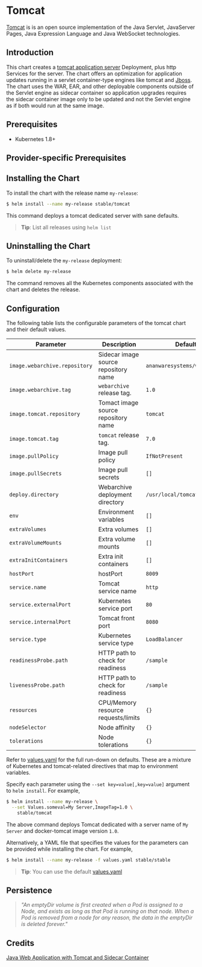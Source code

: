 # Tomcat

[Tomcat](http://tomcat.apache.org) is is an open source implementation of the Java Servlet, JavaServer Pages, Java Expression Language and Java WebSocket technologies.

## Introduction

This chart creates a [tomcat application server](http://tomcat.apache.org) Deployment, plus http Services for the server.
The chart offers an optimization for application updates running in a servlet container-type engines like tomcat and [Jboss](http://jbossas.jboss.org). The chart uses the WAR, EAR, and other deployable components outside of the Servlet engine as sidecar container so application upgrades requires the sidecar container image only to be updated and not the Servlet engine as if both would run at the same image. 


## Prerequisites

- Kubernetes 1.8+ 

## Provider-specific Prerequisites


## Installing the Chart

To install the chart with the release name `my-release`:

```bash
$ helm install --name my-release stable/tomcat
```

This command deploys a tomcat dedicated server with sane defaults.

> **Tip**: List all releases using `helm list`

## Uninstalling the Chart

To uninstall/delete the `my-release` deployment:

```bash
$ helm delete my-release
```

The command removes all the Kubernetes components associated with the chart and deletes the release.

## Configuration

The following table lists the configurable parameters of the tomcat chart and their default values.

Parameter                       | Description                           | Default
------------------------------- | ------------------------------------- | ----------------------------------------------------------
`image.webarchive.repository`   | Sidecar image source repository name  | `ananwaresystems/webarchive`
`image.webarchive.tag`          | `webarchive` release tag.             | `1.0`
`image.tomcat.repository`       | Tomact image source repository name   | `tomcat`
`image.tomcat.tag`              | `tomcat` release tag.                 | `7.0`
`image.pullPolicy`              | Image pull policy                     | `IfNotPresent`
`image.pullSecrets`             | Image pull secrets                    | `[]`
`deploy.directory`              | Webarchive deployment directory       | `/usr/local/tomcat/webapps`
`env`                           | Environment variables                 | `[]`
`extraVolumes`                  | Extra volumes                         | `[]`
`extraVolumeMounts`             | Extra volume mounts                   | `[]`
`extraInitContainers`           | Extra init containers                 | `[]`
`hostPort`                      | hostPort                              | `8009`
`service.name`                  | Tomcat service name                   | `http`
`service.externalPort`          | Kubernetes service port               | `80`
`service.internalPort`          | Tomcat front port                     | `8080`
`service.type`                  | Kubernetes service type               | `LoadBalancer`
`readinessProbe.path`           | HTTP path to check for readiness      | `/sample`
`livenessProbe.path`            | HTTP path to check for readiness      | `/sample`
`resources`                     | CPU/Memory resource requests/limits   | `{}`
`nodeSelector`                  | Node affinity                         | `{}`
`tolerations`                   | Node tolerations                      | `{}`

Refer to [values.yaml](values.yaml) for the full run-down on defaults. These are a mixture of Kubernetes and tomcat-related directives that map to environment variables. 

Specify each parameter using the `--set key=value[,key=value]` argument to `helm install`. For example,

```bash
$ helm install --name my-release \
  --set Values.someval=My Server,ImageTag=1.0 \
    stable/tomcat
```

The above command deploys Tomcat dedicated with a server name of `My Server` and docker-tomcat image version `1.0`.

Alternatively, a YAML file that specifies the values for the parameters can be provided while installing the chart. For example,

```bash
$ helm install --name my-release -f values.yaml stable/stable
```

> **Tip**: You can use the default [values.yaml](values.yaml)

## Persistence

> *"An emptyDir volume is first created when a Pod is assigned to a Node, and exists as long as that Pod is running on that node. When a Pod is removed from a node for any reason, the data in the emptyDir is deleted forever."*

## Credits

[Java Web Application with Tomcat and Sidecar Container](https://github.com/kubernetes/examples/tree/master/staging/javaweb-tomcat-sidecar)
